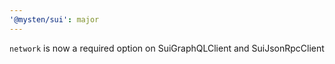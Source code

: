 ```yaml
---
'@mysten/sui': major
---
```


`network` is now a required option on SuiGraphQLClient and SuiJsonRpcClient
